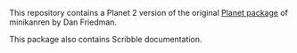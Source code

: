 This repository contains a Planet 2 version of the original
[Planet package](http://planet.racket-lang.org/display.ss?package=miniKanren.plt&owner=dfriedman)
of minikanren by Dan Friedman.

This package also contains Scribble documentation.
